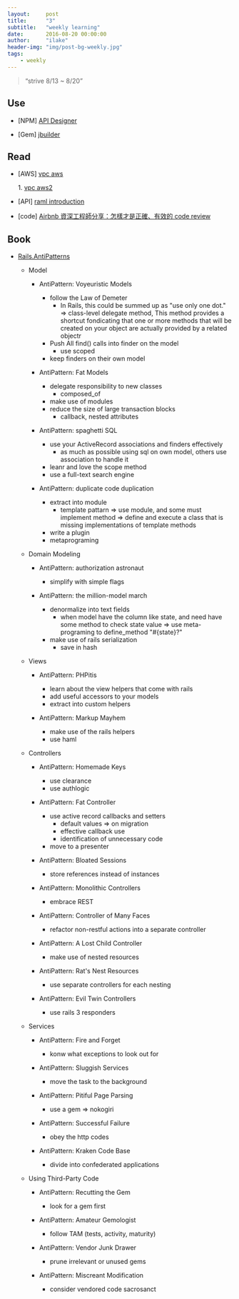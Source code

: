 ```yaml
---
layout:     post
title:      "3"
subtitle:   "weekly learning"
date:       2016-08-20 00:00:00
author:     "ilake"
header-img: "img/post-bg-weekly.jpg"
tags:
    - weekly
---
```

> “strive 8/13 ~ 8/20”

## Use
* <p>[NPM] <a href="https://github.com/mulesoft/api-designer">API Designer</a></p>

* <p>[Gem] <a href="https://github.com/rails/jbuilder">jbuilder</a></p>

## Read
* <p>[AWS] <a href="http://blog.yslin.tw/2014/02/aws-vpc.html">vpc aws</a></p>
  1. <a href="https://blog.clifflu.net/blog/2013/08/%E8%BF%91%E6%B3%81-%E4%B8%80%E9%BB%9E-aws-vpc-%E5%B0%8F%E5%BF%83%E5%BE%97/">vpc aws2</a>

* <p>[API] <a href="http://raml.org/developers/raml-100-tutorial#step-introduction">raml introduction</a></p>

* <p>[code] <a href="https://buzzorange.com/techorange/2016/08/16/airbnb-code-review/">Airbnb 資深工程師分享：怎樣才是正確、有效的 code review</a></p>

## Book

* <p> <a href="http://www.mohitsharma.net/sites/default/files/Rails.AntiPatterns.pdf">Rails.AntiPatterns</a></p>

  * Model
    * AntiPattern: Voyeuristic Models
      * follow the Law of Demeter
        * In Rails, this could be summed up as "use only one dot." => class-level delegate method, This method provides a shortcut fondicating that one or more methods that will be created on your object are actually provided by a related objectr
      * Push All find() calls into finder on the model
        * use scoped
      * keep finders on their own model

    * AntiPattern: Fat Models
      * delegate responsibility to new classes
        * composed_of
      * make use of modules
      * reduce the size of large transaction blocks
        * callback, nested attributes

    * AntiPattern: spaghetti SQL
      * use your ActiveRecord associations and finders effectively
        * as much as possible using sql on own model, others use association to handle it
      * leanr and love the scope method
      * use a full-text search engine

    * AntiPattern: duplicate code duplication
      * extract into module
        * template pattarn => use module, and some must implement method => define and execute a class that is missing implementations of template methods
      * write a plugin
      * metaprograming

  * Domain Modeling
    * AntiPattern: authorization astronaut
      * simplify with simple flags

    * AntiPattern: the million-model march
      * denormalize into text fields
        * when model have the column like state, and need have some method to check state value => use meta-programing to define_method "#{state}?"
      * make use of rails serialization
        * save in hash

  * Views
    * AntiPattern: PHPitis
      * learn about the view helpers that come with rails
      * add useful accessors to your models
      * extract into custom helpers

    * AntiPattern: Markup Mayhem
      * make use of the rails helpers
      * use haml

  * Controllers
    * AntiPattern: Homemade Keys
      * use clearance
      * use authlogic

    * AntiPattern: Fat Controller
      * use active record callbacks and setters
        * default values => on migration
        * effective callback use
        * identification of unnecessary code
      * move to a presenter

    * AntiPattern: Bloated Sessions
      * store references instead of instances

    * AntiPattern: Monolithic Controllers
      * embrace REST

    * AntiPattern: Controller of Many Faces
      * refactor non-restful actions into a separate controller

    * AntiPattern: A Lost Child Controller
      * make use of nested resources

    * AntiPattern: Rat's Nest Resources
      * use separate controllers for each nesting

    * AntiPattern: Evil Twin Controllers
      * use rails 3 responders

  * Services
    * AntiPattern: Fire and Forget
      * konw what exceptions to look out for

    * AntiPattern: Sluggish Services
      * move the task to the background

    * AntiPattern: Pitiful Page Parsing
      * use a gem => nokogiri

    * AntiPattern: Successful Failure
      * obey the http codes

    * AntiPattern: Kraken Code Base
      * divide into confederated applications

  * Using Third-Party Code

    * AntiPattern: Recutting the Gem
      * look for a gem first

    * AntiPattern: Amateur Gemologist
      * follow TAM (tests, activity, maturity)

    * AntiPattern: Vendor Junk Drawer
      * prune irrelevant or unused gems

    * AntiPattern: Miscreant Modification
      * consider vendored code sacrosanct
